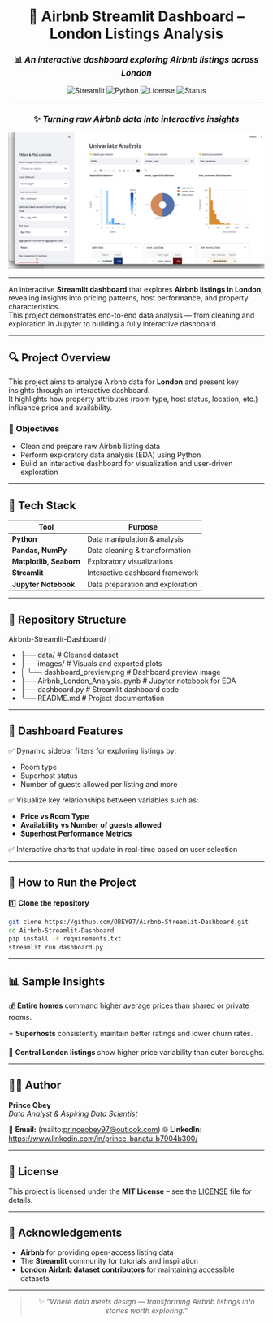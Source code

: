 <div align="center">

# 🏡 **Airbnb Streamlit Dashboard – London Listings Analysis**

### 📊 *An interactive dashboard exploring Airbnb listings across London*

![Streamlit](https://img.shields.io/badge/Built%20with-Streamlit-FF4B4B?logo=streamlit)
![Python](https://img.shields.io/badge/Python-3.9%2B-blue?logo=python)
![License](https://img.shields.io/badge/License-MIT-green)
![Status](https://img.shields.io/badge/Project%20Status-Active-success)

---
### ✨ *Turning raw Airbnb data into interactive insights*

<img src="images/dashboard_preview.png" alt="Dashboard Preview" width="800"/>

</div>

---

An interactive **Streamlit dashboard** that explores **Airbnb listings in London**, revealing insights into pricing patterns, host performance, and property characteristics.  
This project demonstrates end-to-end data analysis — from cleaning and exploration in Jupyter to building a fully interactive dashboard.

---

## 🔍 Project Overview
This project aims to analyze Airbnb data for **London** and present key insights through an interactive dashboard.  
It highlights how property attributes (room type, host status, location, etc.) influence price and availability.

### 🎯 Objectives
- Clean and prepare raw Airbnb listing data  
- Perform exploratory data analysis (EDA) using Python  
- Build an interactive dashboard for visualization and user-driven exploration  

---

## 🧠 Tech Stack
| Tool | Purpose |
|------|----------|
| **Python** | Data manipulation & analysis |
| **Pandas, NumPy** | Data cleaning & transformation |
| **Matplotlib, Seaborn** | Exploratory visualizations |
| **Streamlit** | Interactive dashboard framework |
| **Jupyter Notebook** | Data preparation and exploration |

---
## 📂 Repository Structure
Airbnb-Streamlit-Dashboard/
│
- ├── data/                            # Cleaned dataset
- ├── images/                          # Visuals and exported plots
- │   └── dashboard_preview.png        # Dashboard preview image
- ├── Airbnb_London_Analysis.ipynb     # Jupyter notebook for EDA
- ├── dashboard.py                     # Streamlit dashboard code
- └── README.md                        # Project documentation

--- 

## 🧭 Dashboard Features
✅ Dynamic sidebar filters for exploring listings by:
- Room type  
- Superhost status  
- Number of guests allowed per listing and more  

✅ Visualize key relationships between variables such as:
- **Price vs Room Type**  
- **Availability vs Number of guests allowed**  
- **Superhost Performance Metrics**  

✅ Interactive charts that update in real-time based on user selection

---

## 🚀 How to Run the Project

1️⃣ **Clone the repository**
```bash
git clone https://github.com/OBEY97/Airbnb-Streamlit-Dashboard.git
cd Airbnb-Streamlit-Dashboard
pip install -r requirements.txt
streamlit run dashboard.py

```
---

## 📊 **Sample Insights**

💰 **Entire homes** command higher average prices than shared or private rooms.  

⭐ **Superhosts** consistently maintain better ratings and lower churn rates.  

📍 **Central London listings** show higher price variability than outer boroughs.  

---

## 🧑‍💻 **Author**

**Prince Obey**  
_Data Analyst & Aspiring Data Scientist_  

📧 **Email:** (mailto:princeobey97@outlook.com)
🌐 **LinkedIn:** https://www.linkedin.com/in/prince-banatu-b7904b300/  

---

## 📄 **License**

This project is licensed under the **MIT License** – see the [LICENSE](LICENSE) file for details.

---

## 🙏 **Acknowledgements**

- **Airbnb** for providing open-access listing data  
- The **Streamlit** community for tutorials and inspiration  
- **London Airbnb dataset contributors** for maintaining accessible datasets  

---

<div align="center">

> ✨ *“Where data meets design — transforming Airbnb listings into stories worth exploring.”*

</div>
